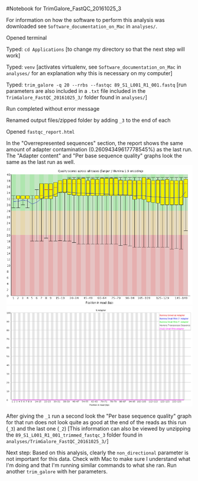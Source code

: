 #Notebook for TrimGalore_FastQC_20161025_3

For information on how the software to perform this analysis was downloaded see `Software_documentation_on_Mac` in `analyses/`.

Opened terminal

Typed: `cd Applications` [to change my directory so that the next step will work]

Typed: `venv` [activates virtualenv, see `Software_documentation_on_Mac` in `analyses/` for an explanation why this is necessary on my computer]

Typed: `trim_galore -q 20 --rrbs --fastqc
 89_S1_L001_R1_001.fastq` [run parameters are also included in a `.txt` file included in the `TrimGalore_FastQC_20161025_3/` folder found in `analyses/`]

Run completed without error message

Renamed output files/zipped folder by adding `_3` to the end of each

Opened `fastqc_report.html`

In the "Overrepresented sequences" section, the report shows the same amount of adapter contamination (0.26094349617778545%) as the last run. The "Adapter content" and "Per base sequence quality" graphs look the same as the last run as well. ![quality](https://github.com/mmiddleton/mmiddleton-fish546/blob/master/images/TrimGalore_FastQC_20161025_3/per_base_quality_trimmed_3.png)
![adapter content](https://github.com/mmiddleton/mmiddleton-fish546/blob/master/images/TrimGalore_FastQC_20161025_3/adapter_content_trimmed_3.png)

After giving the `_1` run a second look the "Per base sequence quality" graph for that run does not look quite as good at the end of the reads as this run (`_3`) and the last one (`_2`) [This information can also be viewed by unzipping the `89_S1_L001_R1_001_trimmed_fastqc_3` folder found in `analyses/TrimGalore_FastQC_20161025_3/`]

Next step: Based on this analysis, clearly the `non_directional` parameter is not important for this data. Check with Mac to make sure I understand what I'm doing and that I'm running similar commands to what she ran. Run another `trim_galore` with her parameters.